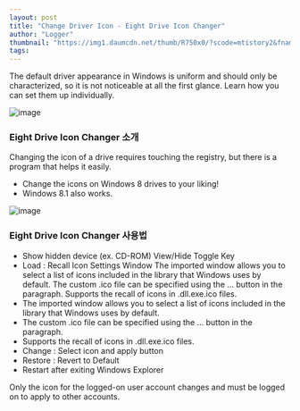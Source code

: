 ```yaml
---
layout: post
title: "Change Driver Icon - Eight Drive Icon Changer"
author: "Logger"
thumbnail: "https://img1.daumcdn.net/thumb/R750x0/?scode=mtistory2&fname=https%3A%2F%2Ft1.daumcdn.net%2Fcfile%2Ftistory%2F2672684A5562C53612"
tags: 
---
```



The default driver appearance in Windows is uniform and should only be characterized, so it is not noticeable at all the first glance. Learn how you can set them up individually.

![image](https://t1.daumcdn.net/cfile/tistory/2672684A5562C53612)

### Eight Drive Icon Changer 소개

Changing the icon of a drive requires touching the registry, but there is a program that helps it easily.

- Change the icons on Windows 8 drives to your liking!
- Windows 8.1 also works.

![image](https://t1.daumcdn.net/cfile/tistory/276C333A5562D8F32A)

### Eight Drive Icon Changer 사용법

- Show hidden device (ex. CD-ROM) View/Hide Toggle Key
- Load : Recall Icon Settings Window
The imported window allows you to select a list of icons included in the library that Windows uses by default.
The custom .ico file can be specified using the ... button in the paragraph.
Supports the recall of icons in .dll.exe.ico files.
- The imported window allows you to select a list of icons included in the library that Windows uses by default.
- The custom .ico file can be specified using the ... button in the paragraph.
- Supports the recall of icons in .dll.exe.ico files.
- Change : Select icon and apply button
- Restore : Revert to Default
- Restart after exiting Windows Explorer

Only the icon for the logged-on user account changes and must be logged on to apply to other accounts.